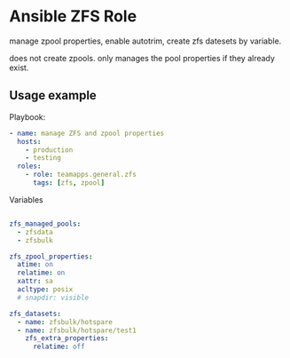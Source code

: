 # Ansible ZFS Role

manage zpool properties, enable autotrim, create zfs datesets by variable.

does not create zpools. only manages the pool properties if they already exist.

## Usage example

Playbook:

~~~yaml
- name: manage ZFS and zpool properties
  hosts:
    - production
    - testing
  roles:
    - role: teamapps.general.zfs
      tags: [zfs, zpool]
~~~

Variables

~~~yaml

zfs_managed_pools:
  - zfsdata
  - zfsbulk

zfs_zpool_properties:
  atime: on
  relatime: on
  xattr: sa
  acltype: posix
  # snapdir: visible

zfs_datasets:
  - name: zfsbulk/hotspare
  - name: zfsbulk/hotspare/test1
    zfs_extra_properties:
      relatime: off

~~~
